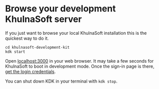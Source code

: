 # Browse your development KhulnaSoft server

If you just want to browse your local KhulnaSoft installation this is the
quickest way to do it.

```shell
cd khulnasoft-development-kit
kdk start
```

Open [localhost:3000](http://localhost:3000) in your web browser. It
may take a few seconds for KhulnaSoft to boot in development mode. Once
the sign-in page is there, [get the login credentials](../kdk_commands.md#get-the-login-credentials).

You can shut down KDK in your terminal with `kdk stop`.
